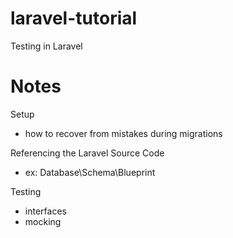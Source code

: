 laravel-tutorial
================

Testing in Laravel

Notes
==

Setup

- how to recover from mistakes during migrations

Referencing the Laravel Source Code

- ex: Database\Schema\Blueprint

Testing

- interfaces
- mocking
